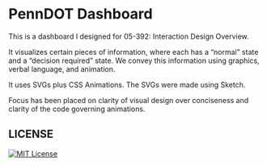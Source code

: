 # PennDOT Dashboard

This is a dashboard I designed for 05-392: Interaction Design Overview.

It visualizes certain pieces of information, where each has a “normal” state and
a “decision required” state. We convey this information using graphics, verbal
language, and animation.

It uses SVGs plus CSS Animations. The SVGs were made using Sketch.

Focus has been placed on clarity of visual design over conciseness and clarity
of the code governing animations.

## LICENSE

[![MIT License](https://img.shields.io/badge/license-MIT-blue.svg)](https://jez.io/MIT-LICENSE.txt)
